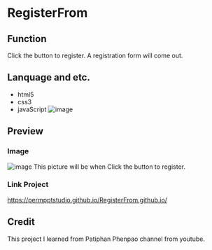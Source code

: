 # RegisterFrom
## Function 
Click the button to register. A registration form will come out.
## Lanquage and etc.
* html5
* css3
* javaScript
![image](https://drive.google.com/uc?export=view&id=1Igi1pJeNdB6E8iKDVizPfugg586W3DKe)
## Preview
### Image
![image]( https://drive.google.com/uc?export=view&id=1RmAVlHTTwXEvxsKHqar1d9HoFvBHFxs3)
This picture will be when Click the button to register.
### Link Project
https://permpptstudio.github.io/RegisterFrom.github.io/
## Credit
This project I learned from Patiphan Phenpao channel from youtube.
